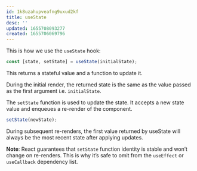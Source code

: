 ```yaml
---
id: 1k8uzahupveafng9uxud2kf
title: useState
desc: ''
updated: 1655708093277
created: 1655706069796
---
```


This is how we use the `useState` hook:

```jsx
const [state, setState] = useState(initialState);
```

This returns a stateful value and a function to update it.

During the initial render, the returned state is the same as the value passed as the first argument i.e. `initialState`.

The `setState` function is used to update the state. It accepts a new state value and enqueues a re-render of the component.

```jsx
setState(newState);
```

During subsequent re-renders, the first value returned by useState will always be the most recent state after applying updates.

**Note**: React guarantees that `setState` function identity is stable and won’t change on re-renders. This is why it’s safe to omit from the `useEffect` or `useCallback` dependency list.
